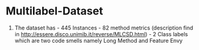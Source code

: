 # Multilabel-Dataset

1) The dataset has 
            - 445 Instances
            - 82 method metrics (description find in http://essere.disco.unimib.it/reverse/MLCSD.html)
            - 2 Class labels which are two code smells namely Long Method and Feature Envy
            
